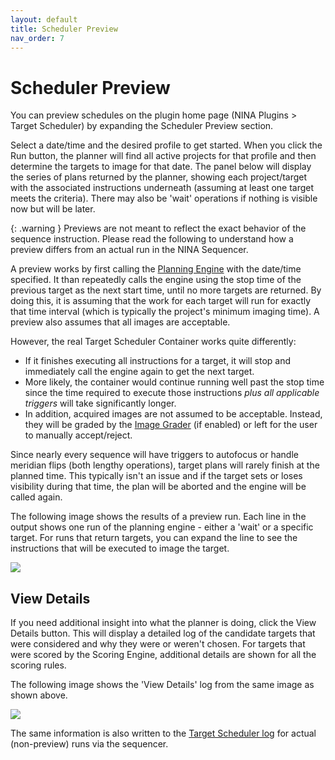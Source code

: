 ```yaml
---
layout: default
title: Scheduler Preview
nav_order: 7
---
```


# Scheduler Preview

You can preview schedules on the plugin home page (NINA Plugins > Target Scheduler) by expanding the Scheduler Preview section.

Select a date/time and the desired profile to get started.  When you click the Run button, the planner will find all active projects for that profile and then determine the targets to image for that date.  The panel below will display the series of plans returned by the planner, showing each project/target with the associated instructions underneath (assuming at least one target meets the criteria).  There may also be 'wait' operations if nothing is visible now but will be later.

{: .warning }
Previews are not meant to reflect the exact behavior of the sequence instruction.  Please read the following to understand how a preview differs from an actual run in the NINA Sequencer.

A preview works by first calling the [Planning Engine](../concepts/planning-engine.html) with the date/time specified.  It than repeatedly calls the engine using the stop time of the previous target as the next start time, until no more targets are returned.  By doing this, it is assuming that the work for each target will run for exactly that time interval (which is typically the project's minimum imaging time).  A preview also assumes that all images are acceptable.

However, the real Target Scheduler Container works quite differently:
* If it finishes executing all instructions for a target, it will stop and immediately call the engine again to get the next target.
* More likely, the container would continue running well past the stop time since the time required to execute those instructions _plus all applicable triggers_ will take significantly longer.
* In addition, acquired images are not assumed to be acceptable.  Instead, they will be graded by the [Image Grader](post-acquisition/image-grader.html) (if enabled) or left for the user to manually accept/reject.

Since nearly every sequence will have triggers to autofocus or handle meridian flips (both lengthy operations), target plans will rarely finish at the planned time.  This typically isn't an issue and if the target sets or loses visibility during that time, the plan will be aborted and the engine will be called again.

The following image shows the results of a preview run.  Each line in the output shows one run of the planning engine - either a 'wait' or a specific target.  For runs that return targets, you can expand the line to see the instructions that will be executed to image the target.

![](../assets/images/preview-run.png)

## View Details

If you need additional insight into what the planner is doing, click the View Details button.  This will display a detailed log of the candidate targets that were considered and why they were or weren't chosen.  For targets that were scored by the Scoring Engine, additional details are shown for all the scoring rules.

The following image shows the 'View Details' log from the same image as shown above.

![](../assets/images/preview-view-details.png)

The same information is also written to the [Target Scheduler log](technical-details.html#logging) for actual (non-preview) runs via the sequencer.
